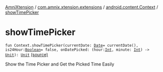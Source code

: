 [AmniXtension](../../index.md) / [com.amnix.xtension.extensions](../index.md) / [android.content.Context](index.md) / [showTimePicker](./show-time-picker.md)

# showTimePicker

`fun Context.showTimePicker(currentDate: `[`Date`](http://docs.oracle.com/javase/6/docs/api/java/util/Date.html)` = currentDate(), is24Hour: `[`Boolean`](https://kotlinlang.org/api/latest/jvm/stdlib/kotlin/-boolean/index.html)` = false, onDatePicked: (hour: `[`Int`](https://kotlinlang.org/api/latest/jvm/stdlib/kotlin/-int/index.html)`, minute: `[`Int`](https://kotlinlang.org/api/latest/jvm/stdlib/kotlin/-int/index.html)`) -> `[`Unit`](https://kotlinlang.org/api/latest/jvm/stdlib/kotlin/-unit/index.html)`): `[`Unit`](https://kotlinlang.org/api/latest/jvm/stdlib/kotlin/-unit/index.html) [(source)](https://github.com/AmniX/AmniXTension/tree/master/AmniXtension/src/main/java/com/amnix/xtension/extensions/ContextExtension.kt#L531)

Show the Time Picker and Get the Picked Time Easily

